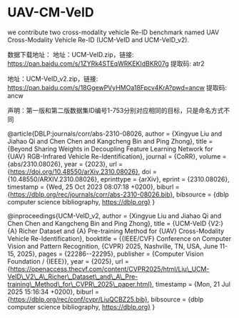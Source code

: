 # UAV-CM-VeID
we contribute two cross-modality vehicle Re-ID benchmark named UAV Cross-Modality Vehicle Re-ID (UCM-VeID and UCM-VeID_v2).


数据下载地址：
地址：UCM-VeID.zip，链接: https://pan.baidu.com/s/1ZYRk4STEqWRKEKIdBKR07g 提取码: atr2

地址：UCM-VeID_v2.zip，链接: https://pan.baidu.com/s/18GgewPVyHMOa18Fpcv4KrA?pwd=ancw 提取码: ancw 



声明：第一版和第二版数据集ID编号1-753分别对应相同的目标，只是命名方式不同





@article{DBLP:journals/corr/abs-2310-08026,
  author       = {Xingyue Liu and
                  Jiahao Qi and
                  Chen Chen and
                  Kangcheng Bin and
                  Ping Zhong},
  title        = {Beyond Sharing Weights in Decoupling Feature Learning Network for
                  {UAV} RGB-Infrared Vehicle Re-Identification},
  journal      = {CoRR},
  volume       = {abs/2310.08026},
  year         = {2023},
  url          = {https://doi.org/10.48550/arXiv.2310.08026},
  doi          = {10.48550/ARXIV.2310.08026},
  eprinttype    = {arXiv},
  eprint       = {2310.08026},
  timestamp    = {Wed, 25 Oct 2023 08:07:18 +0200},
  biburl       = {https://dblp.org/rec/journals/corr/abs-2310-08026.bib},
  bibsource    = {dblp computer science bibliography, https://dblp.org}
}





@inproceedings{UCM-VeID_v2,
  author       = {Xingyue Liu and
                  Jiahao Qi and
                  Chen Chen and
                  Kangcheng Bin and
                  Ping Zhong},
  title        = {UCM-VeID {V2:} {A} Richer Dataset and {A} Pre-training Method for
                  {UAV} Cross-Modality Vehicle Re-Identification},
  booktitle    = {{IEEE/CVF} Conference on Computer Vision and Pattern Recognition,
                  {CVPR} 2025, Nashville, TN, USA, June 11-15, 2025},
  pages        = {22286--22295},
  publisher    = {Computer Vision Foundation / {IEEE}},
  year         = {2025},
  url          = {https://openaccess.thecvf.com/content/CVPR2025/html/Liu\_UCM-VeID\_V2\_A\_Richer\_Dataset\_and\_A\_Pre-training\_Method\_for\_CVPR\_2025\_paper.html},
  timestamp    = {Mon, 21 Jul 2025 15:16:34 +0200},
  biburl       = {https://dblp.org/rec/conf/cvpr/LiuQCBZ25.bib},
  bibsource    = {dblp computer science bibliography, https://dblp.org}
}



